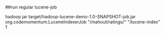 ##run regular lucene-job

hadoop jar target/hadoop-lucene-demo-1.0-SNAPSHOT-job.jar org.codemomentum.LuceneIndexerJob "/mahout/ratings/" "/lucene-index" 1